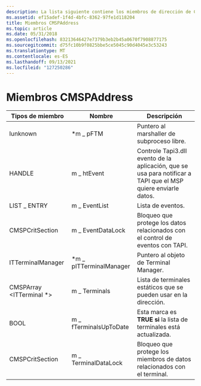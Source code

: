 ```yaml
---
description: La lista siguiente contiene los miembros de dirección de CMSP.
ms.assetid: ef15adef-1f4d-4bfc-8362-97fe1d118204
title: Miembros CMSPAddress
ms.topic: article
ms.date: 05/31/2018
ms.openlocfilehash: 83213646427e7379b3eb2b45a0670f7908877175
ms.sourcegitcommit: d75fc10b9f0825bbe5ce5045c90d4045e3c53243
ms.translationtype: MT
ms.contentlocale: es-ES
ms.lasthandoff: 09/13/2021
ms.locfileid: "127250286"
---
```

# <a name="cmspaddress-members"></a>Miembros CMSPAddress



| Tipos de miembro                    | Nombre                    | Descripción                                                                                      |
|---------------------------------|-------------------------|--------------------------------------------------------------------------------------------------|
| Iunknown                        | \*m \_ pFTM               | Puntero al marshaller de subproceso libre.                                                         |
| HANDLE                          | m \_ htEvent              | Controle Tapi3.dll evento de la aplicación, que se usa para notificar a TAPI que el MSP quiere enviarle datos. |
| LIST \_ ENTRY                     | m \_ EventList            | Lista de eventos.                                                                                  |
| CMSPCritSection                 | m \_ EventDataLock        | Bloqueo que protege los datos relacionados con el control de eventos con TAPI.                             |
| ITTerminalManager               | \*m \_ pITTerminalManager | Puntero al objeto de Terminal Manager.                                                      |
| CMSPArray <ITTerminal \*> | m \_ Terminals            | Lista de terminales estáticos que se pueden usar en la dirección.                                    |
| BOOL                            | m \_ fTerminalsUpToDate   | Esta marca es **TRUE si** la lista de terminales está actualizada.                                        |
| CMSPCritSection                 | m \_ TerminalDataLock     | Bloqueo que protege los miembros de datos relacionados con el terminal.                                        |



 

 

 



